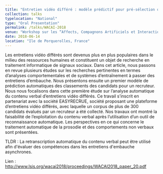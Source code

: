 ```yaml
---
title: "Entretien vidéo différé : modèle prédictif pour pré-sélection de candidats sur la base du contenu verbal"
collection: talks
typelocation: "National"
type: "Oral Presentation"
permalink: /talks/WACAI-2018
venue: "Workshop sur les “Affects, Compagnons Artificiels et Interactions” (WACAI2018)"
date: 2018-06-14
location: "Ile de Porquerolles, France"
---
```


Les entretiens vidéo différés sont devenus plus en plus populaires dans le milieu des ressources humaines et constituent un objet de recherche en traitement informatique de signaux sociaux. Dans cet article, nous passons en revue plusieurs études sur les recherches pertinentes en termes d’analyses comportementales et de systèmes d’entraînement à passer des entretiens d’embauche. Nous présentons ensuite un premier modèle de prédiction automatiques des classements des candidats pour un recruteur. Nous nous focalisons dans cette première étude sur l’analyse automatique du contenu verbal d’entretiens vidéo différés. Ce travail s’inscrit en partenariat avec la société EASYRECRUE, société proposant une plateforme d’entretiens vidéo différés, avec laquelle un corpus de plus de 300 candidats évalués par un recruteur a été collecté. Nos travaux ont montré la faisabilité de l’exploitation du contenu verbal après l’utilisation d’un outil de reconnaissance automatique. Les perspectives en ce qui concerne le traitement automatique de la prosodie et des comportements non verbaux sont présentées.

TLDR : La retranscription automatique du contenu verbal peut être utilisé afin d'évaluer des compétences dans les entretiens d'embauche asynchrones.

Lien : http://www.lsis.org/wacai2018/proceedings/WACAI2018_paper_20.pdf